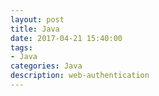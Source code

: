 ```yaml
---
layout: post
title: Java
date: 2017-04-21 15:40:00
tags:
- Java
categories: Java
description: web-authentication
---
```


